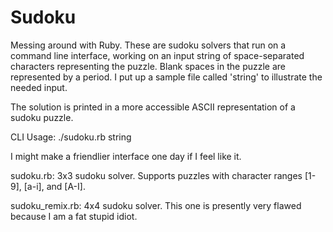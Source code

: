 # Sudoku
Messing around with Ruby.  These are sudoku solvers that run on a command line interface, working on an input string of space-separated characters representing the puzzle.  Blank spaces in the puzzle are represented by a period. I put up a sample file called 'string' to illustrate the needed input.  

The solution is printed in a more accessible ASCII representation of a sudoku puzzle.

CLI Usage: ./sudoku.rb string
 
I might make a friendlier interface one day if I feel like it.

sudoku.rb: 3x3 sudoku solver. Supports puzzles with character ranges [1-9], [a-i], and [A-I].

sudoku_remix.rb: 4x4 sudoku solver.  This one is presently very flawed because I am a fat stupid idiot.
